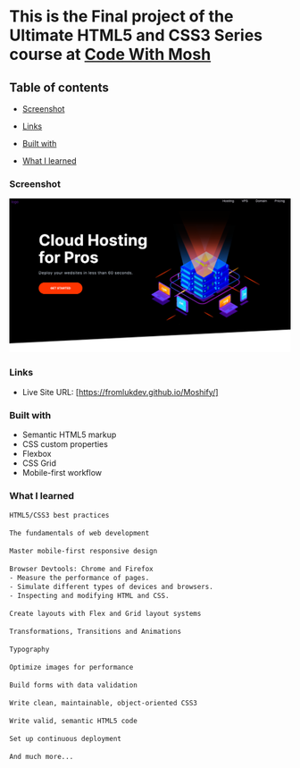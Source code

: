 # This is the Final project of the Ultimate HTML5 and CSS3 Series course at [Code With Mosh](https://codewithmosh.com/)



## Table of contents

  - [Screenshot](#screenshot)

  - [Links](#links)

  - [Built with](#built-with)
  
  - [What I learned](#what-i-learned)

### Screenshot

![](images/screenshot-desktop.png)

### Links

- Live Site URL: [https://fromlukdev.github.io/Moshify/]

### Built with
- Semantic HTML5 markup
- CSS custom properties
- Flexbox
- CSS Grid
- Mobile-first workflow

### What I learned

    HTML5/CSS3 best practices
    
    The fundamentals of web development
    
    Master mobile-first responsive design
    
    Browser Devtools: Chrome and Firefox
    - Measure the performance of pages.
    - Simulate different types of devices and browsers.
    - Inspecting and modifying HTML and CSS.
    
    Create layouts with Flex and Grid layout systems
    
    Transformations, Transitions and Animations
    
    Typography
    
    Optimize images for performance
    
    Build forms with data validation
    
    Write clean, maintainable, object-oriented CSS3
    
    Write valid, semantic HTML5 code
    
    Set up continuous deployment
    
    And much more...

